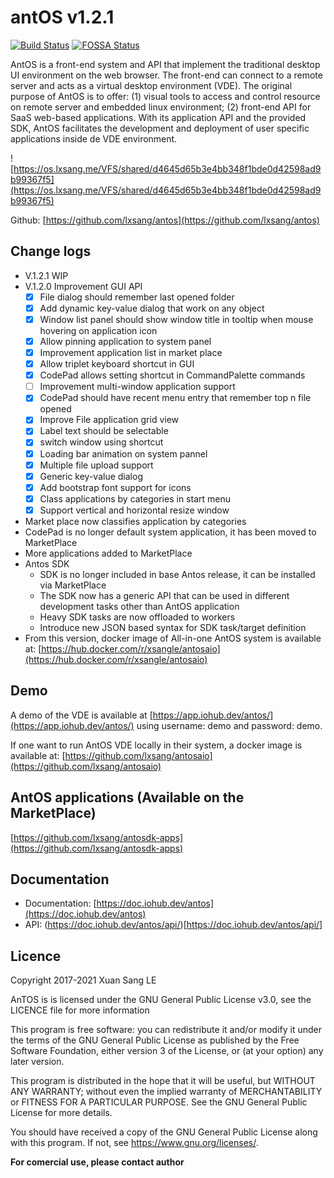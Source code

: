 # antOS v1.2.1

[![Build Status](https://travis-ci.org/lxsang/antos.svg?branch=master)](https://travis-ci.org/lxsang/antos)
[![FOSSA Status](https://app.fossa.io/api/projects/git%2Bgithub.com%2Flxsang%2Fantos.svg?type=shield)](https://app.fossa.io/projects/git%2Bgithub.com%2Flxsang%2Fantos?ref=badge_shield)

AntOS is a front-end system and API that implement the traditional desktop UI environment on the web browser. The front-end can connect to a remote server and acts as a virtual desktop environment (VDE). The original purpose of AntOS is to offer: (1) visual tools to access and control resource on remote server
and embedded linux environment; (2) front-end API for SaaS web-based applications. With its application API and the provided SDK, AntOS facilitates the
development and deployment of user specific applications inside de VDE environment.

![https://os.lxsang.me/VFS/shared/d4645d65b3e4bb348f1bde0d42598ad9b99367f5](https://os.lxsang.me/VFS/shared/d4645d65b3e4bb348f1bde0d42598ad9b99367f5)

Github: [https://github.com/lxsang/antos](https://github.com/lxsang/antos)

## Change logs
* V.1.2.1 WIP
* V.1.2.0 Improvement GUI API
   - [x] File dialog should remember last opened folder
   - [x] Add dynamic key-value dialog that work on any object
   - [x] Window list panel should show window title in tooltip when mouse hovering on application icon
   - [x] Allow pinning application to system panel
   - [x] Improvement application list in market place
   - [x] Allow triplet keyboard shortcut in GUI
   - [x] CodePad allows setting shortcut in CommandPalette commands
   - [ ] Improvement multi-window application support
   - [x] CodePad should have recent menu entry that remember top n file opened
   - [x] Improve File application grid view
   - [x] Label text should be selectable 
   - [x] switch window using shortcut
   - [x] Loading bar animation on system pannel
   - [x] Multiple file upload support
   - [x] Generic key-value dialog 
   - [x] Add bootstrap font support for icons
   - [x] Class applications by categories in start menu
   - [x]  Support vertical and horizontal resize window
* Market place now classifies application by categories
* CodePad is no longer default system application, it has been moved to MarketPlace
* More applications added to MarketPlace
* Antos SDK
   - SDK is no longer included in base Antos release, it can be installed via MarketPlace
   - The SDK now has a generic API that can be used in different development tasks other than AntOS application
   - Heavy SDK tasks are now offloaded to workers
   - Introduce new JSON based syntax for SDK task/target definition
* From this version, docker image of All-in-one AntOS system is available at: [https://hub.docker.com/r/xsangle/antosaio](https://hub.docker.com/r/xsangle/antosaio)

## Demo
A demo of the VDE is available at  [https://app.iohub.dev/antos/](https://app.iohub.dev/antos/) using username: demo and password: demo.

If one want to run AntOS VDE locally in their system, a docker image is available at:
[https://github.com/lxsang/antosaio](https://github.com/lxsang/antosaio)

## AntOS applications (Available on the MarketPlace)
[https://github.com/lxsang/antosdk-apps](https://github.com/lxsang/antosdk-apps)

## Documentation

- Documentation: [https://doc.iohub.dev/antos](https://doc.iohub.dev/antos)
- API: (https://doc.iohub.dev/antos/api/)[https://doc.iohub.dev/antos/api/]

## Licence

Copyright 2017-2021 Xuan Sang LE <mrsang AT iohub DOT dev>

AnTOS is is licensed under the GNU General Public License v3.0, see the LICENCE file for more information

 This program is free software: you can redistribute it and/or modify
    it under the terms of the GNU General Public License as published by
    the Free Software Foundation, either version 3 of the License, or
    (at your option) any later version.

   This program is distributed in the hope that it will be useful,
    but WITHOUT ANY WARRANTY; without even the implied warranty of
    MERCHANTABILITY or FITNESS FOR A PARTICULAR PURPOSE.  See the
    GNU General Public License for more details.

   You should have received a copy of the GNU General Public License
    along with this program.  If not, see <https://www.gnu.org/licenses/>.

**For comercial use, please contact author**
